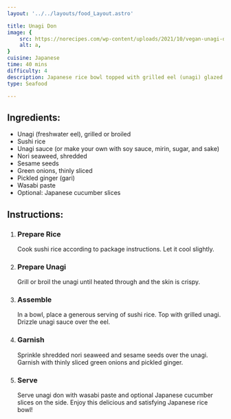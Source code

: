 ```yaml
---
layout: '../../layouts/food_Layout.astro'

title: Unagi Don
image: {
    src: https://norecipes.com/wp-content/uploads/2021/10/vegan-unagi-don-003.jpg,
    alt: a,
}
cuisine: Japanese
time: 40 mins
difficulty: 4
description: Japanese rice bowl topped with grilled eel (unagi) glazed with a sweet and savory sauce, served over steamed rice.
type: Seafood

---
```

<div class="recipe-container">
    <div class="ingredients">
        <h2>Ingredients:</h2>
        <ul>
            <li>Unagi (freshwater eel), grilled or broiled</li>
            <li>Sushi rice</li>
            <li>Unagi sauce (or make your own with soy sauce, mirin, sugar, and sake)</li>
            <li>Nori seaweed, shredded</li>
            <li>Sesame seeds</li>
            <li>Green onions, thinly sliced</li>
            <li>Pickled ginger (gari)</li>
            <li>Wasabi paste</li>
            <li>Optional: Japanese cucumber slices</li>
        </ul>
    </div>
    <div class="instructions">
        <h2>Instructions:</h2>
        <ol>
            <li><h3>Prepare Rice</h3>
                Cook sushi rice according to package instructions. Let it cool slightly.
            </li>
            <li><h3>Prepare Unagi</h3>
                Grill or broil the unagi until heated through and the skin is crispy.
            </li>
            <li><h3>Assemble</h3>
                In a bowl, place a generous serving of sushi rice. Top with grilled unagi. Drizzle unagi sauce over the eel.
            </li>
            <li><h3>Garnish</h3>
                Sprinkle shredded nori seaweed and sesame seeds over the unagi. Garnish with thinly sliced green onions and pickled ginger.
            </li>
            <li><h3>Serve</h3>
                Serve unagi don with wasabi paste and optional Japanese cucumber slices on the side. Enjoy this delicious and satisfying Japanese rice bowl!
            </li>
        </ol>
    </div>
</div>
